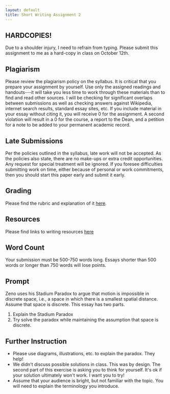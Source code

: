 ```yaml
---
layout: default
title: Short Writing Assignment 2
---
```


## HARDCOPIES!

Due to a shoulder injury, I need to refrain from typing. Please submit this assignment to me as a hard-copy in class on October 12th. 

## Plagiarism

Please review the plagiarism policy on the syllabus. It is critical that you prepare your assignment by yourself. Use only the assigned readings and handouts---it will take you less time to work through these materials than to find and read other sources. I will be checking for significant overlaps between submissions as well as checking answers against Wikipedia, internet search results, standard essay sites, etc. If you include material in your essay without citing it, you will receive 0 for the assignment. A second violation will result in a 0 for the course, a report to the Dean, and a petition for a note to be added to your permanent academic record. 



## Late Submissions

Per the policies outlined in the syllabus, late work will not be accepted. As the policies also state, there are no make-ups or extra credit opportunities. Any request for special treatment will be ignored. If you foresee difficulties submitting work on time, either because of personal or work commitments, then you should start this paper early and submit it early. 

## Grading
Please find the rubric and explanation of it [here](/Teaching/Grading/).

## Resources
Please find links to writing resources [here](/Teaching/Resources/)

## Word Count

Your submission must be 500-750 words long. Essays shorter than 500 words or longer than 750 words will lose points. 

## Prompt 

Zeno uses his Stadium Paradox to argue that motion is impossible in discrete space, i.e., a space in which there is a smallest spatial distance. Assume that space is discrete. This essay has two parts. 

1. Explain the Stadium Paradox  
2. Try solve the paradox while maintaining the assumption that space is discrete.
 

## Further Instruction

+ Please use diagrams, illustrations, etc. to explain the paradox. They help!
+ We didn't discuss possible solutions in class. This was by design. The second part of this exercise is asking you to think for yourself. It's ok if your solution ultimately won't work. I want you to try!
+ Assume that your audience is bright, but not familiar with the topic. You will need to explain the terminology you introduce.   




